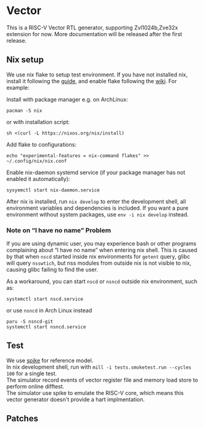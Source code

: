 # Vector

This is a RISC-V Vector RTL generator, supporting Zvl1024b,Zve32x extension for now.
More documentation will be released after the first release.

## Nix setup

We use nix flake to setup test environment. If you have not installed nix, install it following the [guide](https://nixos.org/manual/nix/stable/installation/installing-binary.html), and enable flake following the [wiki](https://nixos.wiki/wiki/Flakes#Enable_flakes). For example:

Install with package manager e.g. on ArchLinux:
```shell
pacman -S nix
```
or with installation script:
```
sh <(curl -L https://nixos.org/nix/install)
```

Add flake to configurations:
```shell
echo "experimental-features = nix-command flakes" >> ~/.config/nix/nix.conf
```

Enable nix-daemon systemd service (if your package manager has not enabled it automatically):
```shell
sysyemctl start nix-daemon.service
```

After nix is installed, run `nix develop` to enter the development shell, all environment variables and dependencies is included. If you want a pure environment without system packages, use `env -i nix develop` instead.

### Note on “I have no name” Problem
If you are using dynamic user, you may experience bash or other programs complaining about “I have no name” when entering nix shell. This is caused by that when `nscd` started inside nix environments for `getent` query, glibc will query `nsswtich`, but nss modules from outside nix is not visible to nix, causing glibc failing to find the user.

As a workaround, you can start `nscd` or `nsncd` outside nix environment, such as:
```shell
systemctl start nscd.service
```
or use `nsncd` in Arch Linux instead
```shell
paru -S nsncd-git
systemctl start nsncd.service
```

## Test
We use [spike](https://github.com/riscv/riscv-isa-sim) for reference model.  
In nix development shell, run with `mill -i tests.smoketest.run --cycles 100` for a single test.  
The simulator record events of vector register file and memory load store to perform online difftest.  
The simulator use spike to emulate the RISC-V core, which means this vector generator doesn't provide a hart implmentation.  

## Patches
<!-- BEGIN-PATCH -->
<!-- END-PATCH -->
